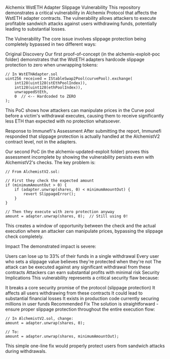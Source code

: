 Alchemix WstETH Adapter Slippage Vulnerability
This repository demonstrates a critical vulnerability in Alchemix Protocol that affects the WstETH adapter contracts. The vulnerability allows attackers to execute profitable sandwich attacks against users withdrawing funds, potentially leading to substantial losses.

The Vulnerability
The core issue involves slippage protection being completely bypassed in two different ways:

Original Discovery
Our first proof-of-concept (in the alchemix-exploit-poc folder) demonstrates that the WstETH adapters hardcode slippage protection to zero when unwrapping tokens:
```
// In WstETHAdapter.sol
uint256 received = IStableSwap2Pool(curvePool).exchange(
    int128(uint128(stEthPoolIndex)), 
    int128(uint128(ethPoolIndex)), 
    unwrappedStEth, 
    0  // <-- Hardcoded to ZERO
);
```
This PoC shows how attackers can manipulate prices in the Curve pool before a victim's withdrawal executes, causing them to receive significantly less ETH than expected with no protection whatsoever.

Response to Immunefi's Assessment
After submitting the report, Immunefi responded that slippage protection is actually handled at the AlchemistV2 contract level, not in the adapters.

Our second PoC (in the alchemix-updated-exploit folder) proves this assessment incomplete by showing the vulnerability persists even with AlchemistV2's checks. The key problem is:
```
// From AlchemistV2.sol:

// First they check the expected amount
if (minimumAmountOut > 0) {
    if (adapter.unwrap(shares, 0) < minimumAmountOut) {
        revert SlippageError();
    }
}

// Then they execute with zero protection anyway
amount = adapter.unwrap(shares, 0);  // Still using 0!
```
This creates a window of opportunity between the check and the actual execution where an attacker can manipulate prices, bypassing the slippage check completely.

Impact
The demonstrated impact is severe:

Users can lose up to 33% of their funds in a single withdrawal
Every user who sets a slippage value believes they're protected when they're not
The attack can be executed against any significant withdrawal from these contracts
Attackers can earn substantial profits with minimal risk
Security Implications
This vulnerability represents a critical security flaw because:

It breaks a core security promise of the protocol (slippage protection)
It affects all users withdrawing from these contracts
It could lead to substantial financial losses
It exists in production code currently securing millions in user funds
Recommended Fix
The solution is straightforward - ensure proper slippage protection throughout the entire execution flow:
```
// In AlchemistV2.sol, change:
amount = adapter.unwrap(shares, 0);

// To:
amount = adapter.unwrap(shares, minimumAmountOut);
```
This simple one-line fix would properly protect users from sandwich attacks during withdrawals.
